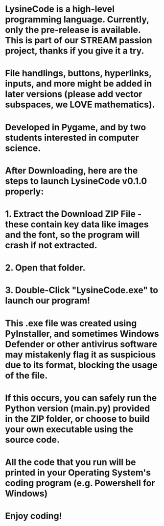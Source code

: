 # LysineCode is a high-level programming language. Currently, only the pre-release is available. This is part of our STREAM passion project, thanks if you give it a try.
# File handlings, buttons, hyperlinks, inputs, and more might be added in later versions (please add vector subspaces, we LOVE mathematics).
# Developed in Pygame, and by two students interested in computer science.

# After Downloading, here are the steps to launch LysineCode v0.1.0 properly:
# 1. Extract the Download ZIP File - these contain key data like images and the font, so the program will crash if not extracted.
# 2. Open that folder.
# 3. Double-Click "LysineCode.exe" to launch our program!

# This .exe file was created using PyInstaller, and sometimes Windows Defender or other antivirus software may mistakenly flag it as suspicious due to its format, blocking the usage of the file.
# If this occurs, you can safely run the Python version (main.py) provided in the ZIP folder, or choose to build your own executable using the source code.

# All the code that you run will be printed in your Operating System's coding program (e.g. Powershell for Windows)

# Enjoy coding!
